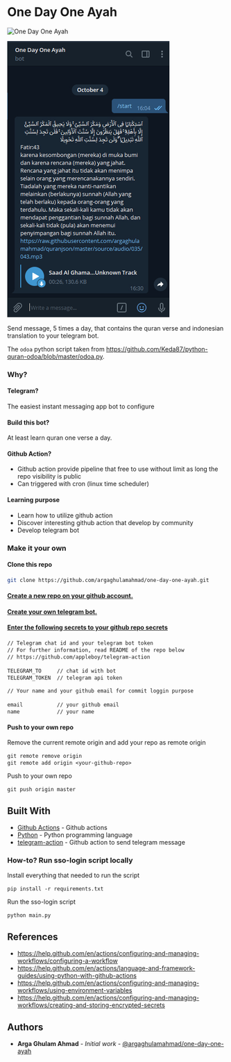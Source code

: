 # One Day One Ayah


![One Day One Ayah](https://github.com/argaghulamahmad/one-day-one-ayah/workflows/One%20Day%20One%20Ayah/badge.svg)


![Screenshoot at One Day One Ayah](md-assets/one-day-one-ayah-telegram.jpg)

Send message, 5 times a day, that contains the quran verse and indonesian translation to your telegram bot.

The `odoa` python script taken from https://github.com/Keda87/python-quran-odoa/blob/master/odoa.py.

### Why?
#### Telegram?
The easiest instant messaging app bot to configure
#### Build this bot?
At least learn quran one verse a day.
#### Github Action?
- Github action provide pipeline that free to use without limit as long the repo visibility is public
- Can triggered with cron (linux time scheduler)
#### Learning purpose
- Learn how to utilize github action
- Discover interesting github action that develop by community
- Develop telegram bot

### Make it your own
#### Clone this repo

```bash
git clone https://github.com/argaghulamahmad/one-day-one-ayah.git
```

#### [Create a new repo on your github account.](https://help.github.com/en/github/creating-cloning-and-archiving-repositories/creating-a-new-repository)
#### [Create your own telegram bot.](https://core.telegram.org/bots)
#### [Enter the following secrets to your github repo secrets](https://help.github.com/en/actions/configuring-and-managing-workflows/creating-and-storing-encrypted-secrets)

```
// Telegram chat id and your telegram bot token
// For further information, read README of the repo below
// https://github.com/appleboy/telegram-action

TELEGRAM_TO     // chat id with bot
TELEGRAM_TOKEN  // telegram api token
```

```
// Your name and your github email for commit loggin purpose

email           // your github email
name            // your name
```

#### Push to your own repo
Remove the current remote origin and add your repo as remote origin
```
git remote remove origin
git remote add origin <your-github-repo>
```
Push to your own repo
```
git push origin master
```

## Built With

* [Github Actions](https://github.com/features/actions) - Github actions
* [Python](https://www.python.org/) - Python programming language
* [telegram-action](https://github.com/appleboy/telegram-action) - Github action to send telegram message

### How-to? Run sso-login script locally

Install everything that needed to run the script
```
pip install -r requirements.txt
```

Run the sso-login script
```
python main.py
```

## References

* https://help.github.com/en/actions/configuring-and-managing-workflows/configuring-a-workflow
* https://help.github.com/en/actions/language-and-framework-guides/using-python-with-github-actions
* https://help.github.com/en/actions/configuring-and-managing-workflows/using-environment-variables
* https://help.github.com/en/actions/configuring-and-managing-workflows/creating-and-storing-encrypted-secrets

## Authors

* **Arga Ghulam Ahmad** - *Initial work* - [@argaghulamahmad/one-day-one-ayah](https://github.com/argaghulamahmad/one-day-one-ayah)